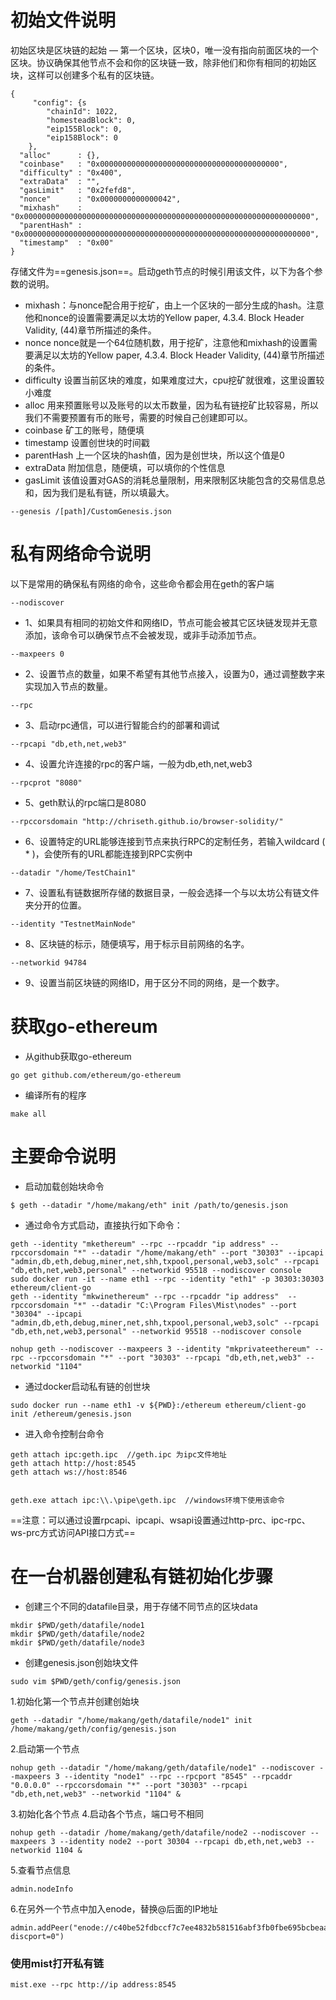 # 初始文件说明
初始区块是区块链的起始 — 第一个区块，区块0，唯一没有指向前面区块的一个区块。协议确保其他节点不会和你的区块链一致，除非他们和你有相同的初始区块，这样可以创建多个私有的区块链。
```
{
     "config": {s
        "chainId": 1022,
        "homesteadBlock": 0,
        "eip155Block": 0,
        "eip158Block": 0
    },
  "alloc"      : {},
  "coinbase"   : "0x0000000000000000000000000000000000000000",
  "difficulty" : "0x400",
  "extraData"  : "",
  "gasLimit"   : "0x2fefd8",
  "nonce"      : "0x0000000000000042",
  "mixhash"    : "0x0000000000000000000000000000000000000000000000000000000000000000",
  "parentHash" : "0x0000000000000000000000000000000000000000000000000000000000000000",
  "timestamp"  : "0x00"
}
```
存储文件为==genesis.json==。启动geth节点的时候引用该文件，以下为各个参数的说明。

-   mixhash：与nonce配合用于挖矿，由上一个区块的一部分生成的hash。注意他和nonce的设置需要满足以太坊的Yellow paper, 4.3.4. Block Header Validity, (44)章节所描述的条件。
-   nonce nonce就是一个64位随机数，用于挖矿，注意他和mixhash的设置需要满足以太坊的Yellow paper, 4.3.4. Block Header Validity, (44)章节所描述的条件。
-   difficulty 设置当前区块的难度，如果难度过大，cpu挖矿就很难，这里设置较小难度
-   alloc
用来预置账号以及账号的以太币数量，因为私有链挖矿比较容易，所以我们不需要预置有币的账号，需要的时候自己创建即可以。
-   coinbase
矿工的账号，随便填
-   timestamp
设置创世块的时间戳
-   parentHash
上一个区块的hash值，因为是创世块，所以这个值是0
-   extraData
附加信息，随便填，可以填你的个性信息
-   gasLimit
该值设置对GAS的消耗总量限制，用来限制区块能包含的交易信息总和，因为我们是私有链，所以填最大。



```
--genesis /[path]/CustomGenesis.json
```
# 私有网络命令说明
以下是常用的确保私有网络的命令，这些命令都会用在geth的客户端
```
--nodiscover
```
-   1、如果具有相同的初始文件和网络ID，节点可能会被其它区块链发现并无意添加，该命令可以确保节点不会被发现，或非手动添加节点。

```
--maxpeers 0
```
-   2、设置节点的数量，如果不希望有其他节点接入，设置为0，通过调整数字来实现加入节点的数量。

```
--rpc
```
-   3、启动rpc通信，可以进行智能合约的部署和调试

```
--rpcapi "db,eth,net,web3"
```
-   4、设置允许连接的rpc的客户端，一般为db,eth,net,web3

```
--rpcprot "8080"
```
-   5、geth默认的rpc端口是8080

```
--rpccorsdomain "http://chriseth.github.io/browser-solidity/"
```
-   6、设置特定的URL能够连接到节点来执行RPC的定制任务，若输入wildcard ( * )，会使所有的URL都能连接到RPC实例中

```
--datadir "/home/TestChain1"
```
-   7、设置私有链数据所存储的数据目录，一般会选择一个与以太坊公有链文件夹分开的位置。

```
--identity "TestnetMainNode"
```
-   8、区块链的标示，随便填写，用于标示目前网络的名字。


```
--networkid 94784
```
-   9、设置当前区块链的网络ID，用于区分不同的网络，是一个数字。


# 获取go-ethereum
-   从github获取go-ethereum

```
go get github.com/ethereum/go-ethereum

```
-   编译所有的程序

```
make all
```


# 主要命令说明

-   启动加载创始块命令

```
$ geth --datadir "/home/makang/eth" init /path/to/genesis.json
```

-   通过命令方式启动，直接执行如下命令：

```
geth --identity "mkethereum" --rpc --rpcaddr "ip address" --rpccorsdomain "*" --datadir "/home/makang/eth" --port "30303" --ipcapi "admin,db,eth,debug,miner,net,shh,txpool,personal,web3,solc" --rpcapi "db,eth,net,web3,personal" --networkid 95518 --nodiscover console
sudo docker run -it --name eth1 --rpc --identity "eth1" -p 30303:30303 ethereum/client-go
geth --identity "mkwinethereum" --rpc --rpcaddr "ip address"  --rpccorsdomain "*" --datadir "C:\Program Files\Mist\nodes" --port "30304" --ipcapi "admin,db,eth,debug,miner,net,shh,txpool,personal,web3,solc" --rpcapi "db,eth,net,web3,personal" --networkid 95518 --nodiscover console

nohup geth --nodiscover --maxpeers 3 --identity "mkprivateethereum" --rpc --rpccorsdomain "*" --port "30303" --rpcapi "db,eth,net,web3" --networkid "1104"

```
-   通过docker启动私有链的创世块

```
sudo docker run --name eth1 -v ${PWD}:/ethereum ethereum/client-go init /ethereum/genesis.json
```

-   进入命令控制台命令

```
geth attach ipc:geth.ipc  //geth.ipc 为ipc文件地址
geth attach http://host:8545
geth attach ws://host:8546


geth.exe attach ipc:\\.\pipe\geth.ipc  //windows环境下使用该命令
```
==注意：可以通过设置rpcapi、ipcapi、wsapi设置通过http-prc、ipc-rpc、ws-prc方式访问API接口方式==

# 在一台机器创建私有链初始化步骤
-   创建三个不同的datafile目录，用于存储不同节点的区块data

```
mkdir $PWD/geth/datafile/node1
mkdir $PWD/geth/datafile/node2
mkdir $PWD/geth/datafile/node3
```
-   创建genesis.json创始块文件

```
sudo vim $PWD/geth/config/genesis.json
```

1.初始化第一个节点并创建创始块

```
geth --datadir "/home/makang/geth/datafile/node1" init  /home/makang/geth/config/genesis.json
```
2.启动第一个节点

```
nohup geth --datadir "/home/makang/geth/datafile/node1" --nodiscover --maxpeers 3 --identity "node1" --rpc --rpcport "8545" --rpcaddr "0.0.0.0" --rpccorsdomain "*" --port "30303" --rpcapi "db,eth,net,web3" --networkid "1104" &
```
3.初始化各个节点
4.启动各个节点，端口号不相同

```
nohup geth --datadir /home/makang/geth/datafile/node2 --nodiscover --maxpeers 3 --identity node2 --port 30304 --rpcapi db,eth,net,web3 --networkid 1104 &

```
5.查看节点信息

```
admin.nodeInfo
```
6.在另外一个节点中加入enode，替换@后面的IP地址

```
admin.addPeer("enode://c40be52fdbccf7c7ee4832b581516abf3fb0fbe695bcbeaad89886cd9f49f712c98c4cd67abfe81ca0429f95e2f9006f0349b88f43240336ef28504629961a2c@192.168.21.128:30304?discport=0")
```
### 使用mist打开私有链
```
mist.exe --rpc http://ip address:8545
```
